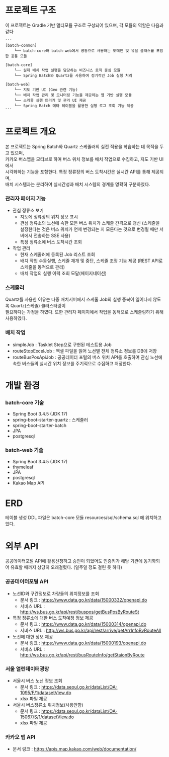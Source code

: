 # 프로젝트 구조

이 프로젝트는 Gradle 기반 멀티모듈 구조로 구성되어 있으며, 각 모듈의 역할은 다음과 같다

<pre><code>```
[batch-common]
    └── batch-core와 batch-web에서 공통으로 사용하는 도메인 및 유틸 클래스를 포함한 공통 모듈

[batch-core]
    └── 실제 배치 작업 실행을 담당하는 비즈니스 로직 중심 모듈
    └── Spring Batch와 Quartz를 사용하여 정기적인 Job 실행 처리

[batch-web]
    └── 지도 기반 UI (Geo 관련 기능)
    └── 배치 작업 관리 및 모니터링 기능을 제공하는 웹 기반 실행 모듈
    └── 스케줄 실행 트리거 및 관리 UI 제공
    └── Spring Batch 메타 테이블을 활용한 실행 로그 조회 기능 제공
``` </code></pre>


# 프로젝트 개요

본 프로젝트는 Spring Batch와 Quartz 스케줄러의 실전 적용을 학습하는 데 목적을 두고 있으며,  
카카오 버스앱을 모티브로 하여 버스 위치 정보를 배치 작업으로 수집하고, 지도 기반 UI에서  
시각화하는 기능을 포함한다. 특정 정류장의 버스 도착시간은 실시간 API를 통해 제공되며,  
배치 시스템과는 분리하여 실시간성과 배치 시스템의 경계를 명확히 구분하였다.

### 관리자 페이지 기능
* 관심 정류소 보기
	* 지도에 정류장의 위치 정보 표시
	* 관심 정류소의 노선에 속한 모든 버스 위치가 스케줄 간격으로 갱신 (스케줄을 설정한다는 것은 버스 위치가 언제 변경되는 지 모른다는 것으로 변경될 때만 서버에서 전송하는 SSE 사용)
	* 특정 정류소에 버스 도착시간 조회
* 작업 관리
	* 현재 스케줄러에 등록된 Job 리스트 조회
	* 배치 작업 수동실행, 스케줄 재개 및 중단, 스케줄 조정 기능 제공 (REST API로 스케줄을 동적으로 관리)
	* 배치 작업의 실행 이력 조회 모달(페이지네이션)


### 스케줄러
Quartz를 사용한 이유는 다중 배치서버에서 스케줄 Job의 실행 중복이 일어나지 않도록 Quartz(스케줄) 클러스터링이  
필요하다는 가정을 하였다. 또한 관리자 페이지에서 작업을 동적으로 스케줄링하기 위해 사용하였다.

### 배치 작업
* simpleJob : Tasklet Step으로 구현된 테스트용 Job
* routeStopExcelJob : 엑셀 파일을 읽어 노선별 전체 정류소 정보를 DB에 저장
* routeBusPosApiJob : 공공데이터 포털의 버스 위치 API를 호출하여 관심 노선에 속한 버스들의 실시간 위치 정보를 주기적으로 수집하고 저장한다.


# 개발 환경

### batch-core 기술
* Spring Boot 3.4.5 (JDK 17)
* spring-boot-starter-quartz : 스케줄러
* spring-boot-starter-batch
* JPA
* postgresql


### batch-web 기술
* Spring Boot 3.4.5 (JDK 17)
* thymeleaf
* JPA
* postgresql
* Kakao Map API


# ERD

테이블 생성 DDL 파일은 batch-core 모듈 resources/sql/schema.sql 에 위치하고 있다.


# 외부 API

공공데이터포털 API에 활용신청하고 승인이 되었어도 인증키가 해당 기관에 동기화되어 유효할 때까지 상당히 오래걸렸다. (일주일 정도 걸린 듯 하다)

### 공공데이터포털 API
* 노선ID와 구간정보로 차량들의 위치정보를 조회
	* 문서 링크 : https://www.data.go.kr/data/15000332/openapi.do
	* 서비스 URL : http://ws.bus.go.kr/api/rest/buspos/getBusPosByRouteSt
* 특정 정류소에 대한 버스 도착예정 정보 제공
	* 문서 링크 : https://www.data.go.kr/data/15000314/openapi.do
	* 서비스 URL : http://ws.bus.go.kr/api/rest/arrive/getArrInfoByRouteAll
* 노선에 대한 정보 제공
	* 문서 링크 : https://www.data.go.kr/data/15000193/openapi.do
	* 서비스 URL : http://ws.bus.go.kr/api/rest/busRouteInfo/getStaionByRoute

### 서울 열린데이터광장
* 서울시 버스 노선 정보 조회
	* 문서 링크 : https://data.seoul.go.kr/dataList/OA-1095/F/1/datasetView.do
	* xlsx 파일 제공
* 서울시 버스정류소 위치정보(사용안함)
	* 문서 링크 : https://data.seoul.go.kr/dataList/OA-15067/S/1/datasetView.do
	* xlsx 파일 제공

### 카카오 맵 API
* 문서 링크 : https://apis.map.kakao.com/web/documentation/